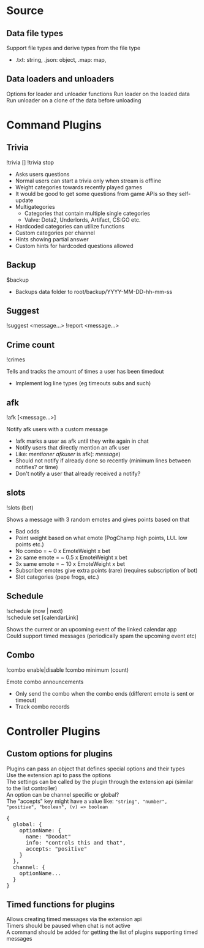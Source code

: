 
# Source

## Data file types
Support file types and derive types from the file type

- .txt: string, .json: object, .map: map,  

## Data loaders and unloaders

Options for loader and unloader functions
Run loader on the loaded data
Run unloader on a clone of the data before unloading


# Command Plugins

## Trivia
!trivia [<category>]
!trivia stop

- Asks users questions
- Normal users can start a trivia only when stream is offline
- Weight categories towards recently played games
- It would be good to get some questions from game APIs so they self-update
- Multigategories
  - Categories that contain multiple single categories
  - Valve: Dota2, Underlords, Artifact, CS:GO etc.
- Hardcoded categories can utilize functions
- Custom categories per channel
- Hints showing partial answer
- Custom hints for hardcoded questions allowed

## Backup
$backup

- Backups data folder to root/backup/YYYY-MM-DD-hh-mm-ss

## Suggest
!suggest <message...>
!report <message...>

## Crime count
!crimes

Tells and tracks the amount of times a user has been timedout
- Implement log line types (eg timeouts subs and such)

## afk
!afk [<message...>]

Notify afk users with a custom message
- !afk marks a user as afk until they write again in chat
- Notify users that directly mention an afk user
- Like: *mentioner* *afkuser* is afk(: *message*)
- Should not notify if already done so recently (minimum lines between notifies? or time)
- Don't notify a user that already received a notify?

## slots
!slots (bet)

Shows a message with 3 random emotes and gives points based on that
- Bad odds
- Point weight based on what emote (PogChamp high points, LUL low points etc.)
- No combo = ~ 0 x EmoteWeight x bet
- 2x same emote = ~ 0.5 x EmoteWeight x bet
- 3x same emote = ~ 10 x EmoteWeight x bet
- Subscriber emotes give extra points (rare) (requires subscription of bot)
- Slot categories (pepe frogs, etc.)

## Schedule
!schedule (now | next)  
!schedule set [calendarLink]  

Shows the current or an upcoming event of the linked calendar app  
Could support timed messages (periodically spam the upcoming event etc)  

## Combo
!combo enable|disable
!combo minimum (count)

Emote combo announcements
- Only send the combo when the combo ends (different emote is sent or timeout)
- Track combo records

# Controller Plugins

## Custom options for plugins

Plugins can pass an object that defines special options and their types  
Use the extension api to pass the options  
The settings can be called by the plugin through the extension api (similar to the list controller)  
An option can be channel specific or global?  
The "accepts" key might have a value like: `"string", "number", "positive", "boolean", (v) => boolean`
<pre>
{
  global: {
    optionName: {
      name: "Doodat"
      info: "controls this and that",
      accepts: "positive"
    }
  },
  channel: {
    optionName...
  }
}
</pre>

## Timed functions for plugins

Allows creating timed messages via the extension api  
Timers should be paused when chat is not active  
A command should be added for getting the list of plugins supporting timed messages  
